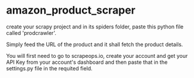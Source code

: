 # amazon_product_scraper

create your scrapy project and in its spiders folder, paste this python file called 'prodcrawler'. 

Simply feed the URL of the product and it shall fetch the product details.

You will first need to go to scrapeops.io, create your account and get your API Key from your account's dashboard and then paste that in the settings.py file in the requited field.
